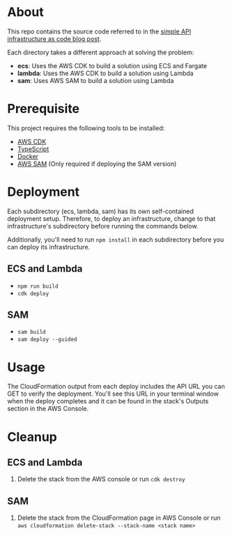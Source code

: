 # About
This repo contains the source code referred to in the [simple API infrastructure as code blog
post](https://out-with-the-old.theberkes.com/posts/iac-simple-api/).

Each directory takes a different approach at solving the problem:

* __ecs__: Uses the AWS CDK to build a solution using ECS and Fargate
* __lambda__: Uses the AWS CDK to build a solution using Lambda
* __sam__: Uses AWS SAM to build a solution using Lambda

# Prerequisite
This project requires the following tools to be installed:

* [AWS CDK](https://docs.aws.amazon.com/cdk/latest/guide/getting_started.html#getting_started_prerequisites)
* [TypeScript](https://www.typescriptlang.org/#installation)
* [Docker](https://docs.docker.com/get-docker/)
* [AWS SAM](https://docs.aws.amazon.com/serverless-application-model/latest/developerguide/serverless-sam-cli-install.html)
  (Only required if deploying the SAM version)

# Deployment
Each subdirectory (ecs, lambda, sam) has its own self-contained deployment setup. Therefore, to
deploy an infrastructure, change to that infrastructure's subdirectory before running the commands
below.

Additionally, you'll need to run `npm install` in each subdirectory before you can deploy its infrastructure.

## ECS and Lambda

* `npm run build`
* `cdk deploy`

## SAM

* `sam build`
* `sam deploy --guided`

# Usage
The CloudFormation output from each deploy includes the API URL you can GET to verify the
deployment. You'll see this URL in your terminal window when the deploy completes and it can be
found in the stack's Outputs section in the AWS Console.

# Cleanup

## ECS and Lambda

1. Delete the stack from the AWS console or run `cdk destroy`

## SAM

1. Delete the stack from the CloudFormation page in AWS Console or run
`aws cloudformation delete-stack --stack-name <stack name>`
